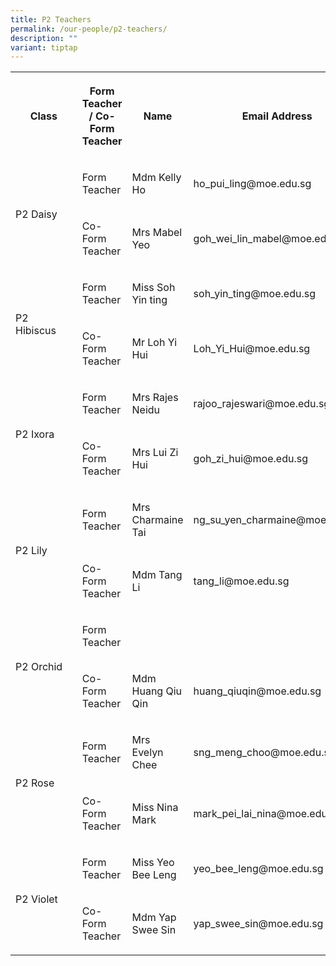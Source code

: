 ```yaml
---
title: P2 Teachers
permalink: /our-people/p2-teachers/
description: ""
variant: tiptap
---
```

<table style="minWidth: 100px">
<colgroup>
<col>
<col>
<col>
<col>
</colgroup>
<tbody>
<tr>
<th rowspan="1" colspan="1">
<p>Class</p>
</th>
<th rowspan="1" colspan="1">
<p>Form Teacher / Co-Form Teacher</p>
</th>
<th rowspan="1" colspan="1">
<p>Name</p>
</th>
<th rowspan="1" colspan="1">
<p>Email Address</p>
</th>
</tr>
<tr>
<td rowspan="2" colspan="1">
<p>P2 Daisy</p>
</td>
<td rowspan="1" colspan="1">
<p>Form Teacher</p>
</td>
<td rowspan="1" colspan="1">
<p>Mdm Kelly Ho</p>
</td>
<td rowspan="1" colspan="1">
<p>ho_pui_ling@moe.edu.sg</p>
</td>
</tr>
<tr>
<td rowspan="1" colspan="1">
<p>Co-Form Teacher</p>
</td>
<td rowspan="1" colspan="1">
<p>Mrs Mabel Yeo</p>
</td>
<td rowspan="1" colspan="1">
<p>goh_wei_lin_mabel@moe.edu.sg</p>
</td>
</tr>
<tr>
<td rowspan="2" colspan="1">
<p>P2 Hibiscus&nbsp;&nbsp;&nbsp;&nbsp;&nbsp;&nbsp;</p>
</td>
<td rowspan="1" colspan="1">
<p>Form Teacher</p>
</td>
<td rowspan="1" colspan="1">
<p>Miss Soh Yin ting</p>
</td>
<td rowspan="1" colspan="1">
<p>soh_yin_ting@moe.edu.sg</p>
</td>
</tr>
<tr>
<td rowspan="1" colspan="1">
<p>Co-Form Teacher</p>
</td>
<td rowspan="1" colspan="1">
<p>Mr Loh Yi Hui</p>
</td>
<td rowspan="1" colspan="1">
<p>Loh_Yi_Hui@moe.edu.sg</p>
</td>
</tr>
<tr>
<td rowspan="2" colspan="1">
<p>P2 Ixora</p>
</td>
<td rowspan="1" colspan="1">
<p>Form Teacher</p>
</td>
<td rowspan="1" colspan="1">
<p>Mrs Rajes Neidu</p>
</td>
<td rowspan="1" colspan="1">
<p>rajoo_rajeswari@moe.edu.sg</p>
</td>
</tr>
<tr>
<td rowspan="1" colspan="1">
<p>Co-Form Teacher</p>
</td>
<td rowspan="1" colspan="1">
<p>Mrs Lui Zi Hui</p>
</td>
<td rowspan="1" colspan="1">
<p>goh_zi_hui@moe.edu.sg</p>
</td>
</tr>
<tr>
<td rowspan="2" colspan="1">
<p>P2 Lily</p>
</td>
<td rowspan="1" colspan="1">
<p>Form Teacher</p>
</td>
<td rowspan="1" colspan="1">
<p>Mrs Charmaine Tai</p>
</td>
<td rowspan="1" colspan="1">
<p>ng_su_yen_charmaine@moe.edu.sg</p>
</td>
</tr>
<tr>
<td rowspan="1" colspan="1">
<p>Co-Form Teacher</p>
</td>
<td rowspan="1" colspan="1">
<p>Mdm Tang Li</p>
</td>
<td rowspan="1" colspan="1">
<p>tang_li@moe.edu.sg</p>
</td>
</tr>
<tr>
<td rowspan="2" colspan="1">
<p>P2 Orchid</p>
</td>
<td rowspan="1" colspan="1">
<p>Form Teacher</p>
</td>
<td rowspan="1" colspan="1">
<p></p>
</td>
<td rowspan="1" colspan="1">
<p></p>
</td>
</tr>
<tr>
<td rowspan="1" colspan="1">
<p>Co-Form Teacher</p>
</td>
<td rowspan="1" colspan="1">
<p>Mdm Huang Qiu Qin</p>
</td>
<td rowspan="1" colspan="1">
<p>huang_qiuqin@moe.edu.sg</p>
</td>
</tr>
<tr>
<td rowspan="2" colspan="1">
<p>P2 Rose</p>
</td>
<td rowspan="1" colspan="1">
<p>Form Teacher</p>
</td>
<td rowspan="1" colspan="1">
<p>Mrs Evelyn Chee</p>
</td>
<td rowspan="1" colspan="1">
<p>sng_meng_choo@moe.edu.sg</p>
</td>
</tr>
<tr>
<td rowspan="1" colspan="1">
<p>Co-Form Teacher</p>
</td>
<td rowspan="1" colspan="1">
<p>Miss Nina Mark</p>
</td>
<td rowspan="1" colspan="1">
<p>mark_pei_lai_nina@moe.edu.sg</p>
</td>
</tr>
<tr>
<td rowspan="2" colspan="1">
<p>P2 Violet</p>
</td>
<td rowspan="1" colspan="1">
<p>Form Teacher</p>
</td>
<td rowspan="1" colspan="1">
<p>Miss Yeo Bee Leng</p>
</td>
<td rowspan="1" colspan="1">
<p>yeo_bee_leng@moe.edu.sg</p>
</td>
</tr>
<tr>
<td rowspan="1" colspan="1">
<p>Co-Form Teacher</p>
</td>
<td rowspan="1" colspan="1">
<p>Mdm Yap Swee Sin</p>
</td>
<td rowspan="1" colspan="1">
<p>yap_swee_sin@moe.edu.sg</p>
</td>
</tr>
</tbody>
</table>
<p></p>